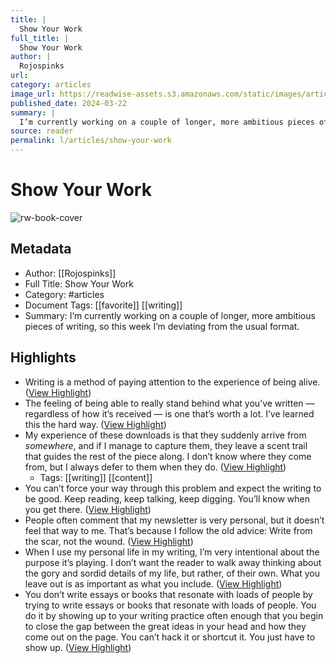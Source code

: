 ```yaml
---
title: |
  Show Your Work
full_title: |
  Show Your Work
author: |
  Rojospinks
url: 
category: articles
image_url: https://readwise-assets.s3.amazonaws.com/static/images/article4.6bc1851654a0.png
published_date: 2024-03-22
summary: |
  I’m currently working on a couple of longer, more ambitious pieces of writing, so this week I’m deviating from the usual format.
source: reader
permalink: l/articles/show-your-work
---
```

# Show Your Work

![rw-book-cover](https://readwise-assets.s3.amazonaws.com/static/images/article4.6bc1851654a0.png)

## Metadata
- Author: [[Rojospinks]]
- Full Title: Show Your Work
- Category: #articles
- Document Tags: [[favorite]] [[writing]] 
- Summary: I’m currently working on a couple of longer, more ambitious pieces of writing, so this week I’m deviating from the usual format.

## Highlights
- Writing is a method of paying attention to the experience of being alive. ([View Highlight](https://read.readwise.io/read/01hstpmmap9yvw3795gtwehnqv))
- The feeling of being able to really stand behind what you’ve written — regardless of how it’s received — is one that’s worth a lot. I’ve learned this the hard way. ([View Highlight](https://read.readwise.io/read/01hstppkf3jva7tb596cqsq0y5))
- My experience of these downloads is that they suddenly arrive from *somewhere*, and if I manage to capture them, they leave a scent trail that guides the rest of the piece along. I don’t know where they come from, but I always defer to them when they do. ([View Highlight](https://read.readwise.io/read/01hstpqzs4pmgj43ytjn03v1rw))
    - Tags: [[writing]] [[content]] 
- You can’t force your way through this problem and expect the writing to be good. Keep reading, keep talking, keep digging. You’ll know when you get there. ([View Highlight](https://read.readwise.io/read/01hstpsjjhh7z6mvex6zvp87cq))
- People often comment that my newsletter is very personal, but it doesn’t feel that way to me. That’s because I follow the old advice: Write from the scar, not the wound. ([View Highlight](https://read.readwise.io/read/01hstpsvj5zf8sg2azqzffjxz9))
- When I use my personal life in my writing, I’m very intentional about the purpose it’s playing. I don’t want the reader to walk away thinking about the gory and sordid details of my life, but rather, of their own. What you leave out is as important as what you include. ([View Highlight](https://read.readwise.io/read/01hstptnf1jw1v0vjb2ypcxskz))
- You don’t write essays or books that resonate with loads of people by trying to write essays or books that resonate with loads of people. You do it by showing up to your writing practice often enough that you begin to close the gap between the great ideas in your head and how they come out on the page. You can’t hack it or shortcut it. You just have to show up. ([View Highlight](https://read.readwise.io/read/01hstpvyb9wzp3vhbv1gxpbppt))


